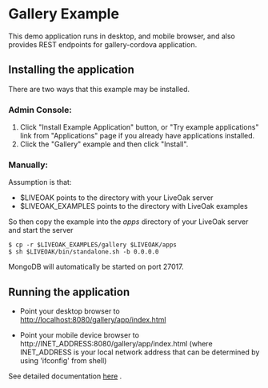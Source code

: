 Gallery Example
===============

This demo application runs in desktop, and mobile browser, and also provides REST endpoints for gallery-cordova application.


Installing the application
--------------------------

There are two ways that this example may be installed.

### Admin Console:

1. Click "Install Example Application" button, or "Try example applications" link from "Applications" page if you already have applications installed.
2. Click the "Gallery" example and then click "Install".

### Manually:

Assumption is that:
* $LIVEOAK points to the directory with your LiveOak server
* $LIVEOAK_EXAMPLES points to the directory with LiveOak examples

So then copy the example into the _apps_ directory of your LiveOak server and start the server
```shell
$ cp -r $LIVEOAK_EXAMPLES/gallery $LIVEOAK/apps
$ sh $LIVEOAK/bin/standalone.sh -b 0.0.0.0
````
MongoDB will automatically be started on port 27017.

Running the application
-----------------------

* Point your desktop browser to [http://localhost:8080/gallery/app/index.html](http://localhost:8080/gallery/app/index.html)

* Point your mobile device browser to http://INET_ADDRESS:8080/gallery/app/index.html
(where INET_ADDRESS is your local network address that can be determined by using 'ifconfig' from shell)

See detailed documentation [here](http://liveoak.io/docs/guides/tutorial_gallery/#gallery-web-application) .
